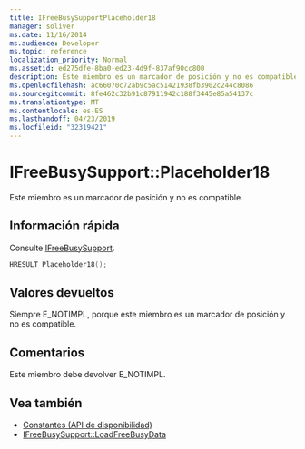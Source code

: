 ```yaml
---
title: IFreeBusySupportPlaceholder18
manager: soliver
ms.date: 11/16/2014
ms.audience: Developer
ms.topic: reference
localization_priority: Normal
ms.assetid: ed275dfe-8ba0-ed23-4d9f-837af90cc800
description: Este miembro es un marcador de posición y no es compatible.
ms.openlocfilehash: ac66070c72ab9c5ac51421938fb3902c244c8086
ms.sourcegitcommit: 8fe462c32b91c87911942c188f3445e85a54137c
ms.translationtype: MT
ms.contentlocale: es-ES
ms.lasthandoff: 04/23/2019
ms.locfileid: "32319421"
---
```

# <a name="ifreebusysupportplaceholder18"></a>IFreeBusySupport::Placeholder18

Este miembro es un marcador de posición y no es compatible.
  
## <a name="quick-info"></a>Información rápida

Consulte [IFreeBusySupport](ifreebusysupport.md).
  
```cpp
HRESULT Placeholder18();
```

## <a name="return-values"></a>Valores devueltos

Siempre E_NOTIMPL, porque este miembro es un marcador de posición y no es compatible.
  
## <a name="remarks"></a>Comentarios

Este miembro debe devolver E_NOTIMPL.
  
## <a name="see-also"></a>Vea también

- [Constantes (API de disponibilidad)](constants-free-busy-api.md)
- [IFreeBusySupport::LoadFreeBusyData](ifreebusysupport-loadfreebusydata.md)

